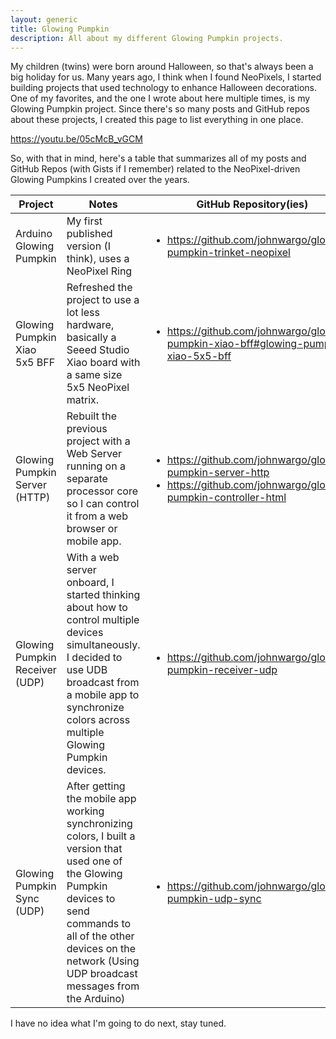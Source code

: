 ```yaml
---
layout: generic
title: Glowing Pumpkin
description: All about my different Glowing Pumpkin projects.
---
```


My children (twins) were born around Halloween, so that's always been a big holiday for us. Many years ago, I think when I found NeoPixels, I started building projects that used technology to enhance Halloween decorations. One of my favorites, and the one I wrote about here multiple times, is my Glowing Pumpkin project. Since there's so many posts and GitHub repos about these projects, I created this page to list everything in one place.

https://youtu.be/05cMcB_vGCM

So, with that in mind, here's a table that summarizes all of my posts and GitHub Repos (with Gists if I remember) related to the NeoPixel-driven Glowing Pumpkins I created over the years.

| Project | Notes | GitHub Repository(ies) | Post(s) |
| ------- | ----- | ---------------------- | ------- |
|Arduino Glowing Pumpkin | My first published version (I think), uses a NeoPixel Ring | <ul><li>https://github.com/johnwargo/glowing-pumpkin-trinket-neopixel</li></ul> | | 
| Glowing Pumpkin Xiao 5x5 BFF | Refreshed the project to use a lot less hardware, basically a Seeed Studio Xiao board with a same size 5x5 NeoPixel matrix. | <ul><li>https://github.com/johnwargo/glowing-pumpkin-xiao-bff#glowing-pumpkin-xiao-5x5-bff</li></ul> | [Glowing Pumpkin Project Refresh](/posts/2023/glowing-pumpkin-project-refresh/) |
| Glowing Pumpkin Server (HTTP) | Rebuilt the previous project with a Web Server running on a separate processor core so I can control it from a web browser or mobile app. | <ul><li>https://github.com/johnwargo/glowing-pumpkin-server-http</li><li> https://github.com/johnwargo/glowing-pumpkin-controller-html</li> | [Arduino ESP32 Web Server on a Processor Core](/posts/2023/arduino-esp32-web-server-on-a-processor-core/) |
| Glowing Pumpkin Receiver (UDP) | With a web server onboard, I started thinking about how to control multiple devices simultaneously. I decided to use UDB broadcast from a mobile app to synchronize colors across multiple Glowing Pumpkin devices. | <ul><li>https://github.com/johnwargo/glowing-pumpkin-receiver-udp</li></ul> | [Arduino UDP Broadcast Receiver](/posts/2023/arduino-udp-broadcast-receiver/) |
| Glowing Pumpkin Sync (UDP) | After getting the mobile app working synchronizing colors, I built a version that used one of the Glowing Pumpkin devices to send commands to all of the other devices on the network (Using UDP broadcast messages from the Arduino) | <ul><li>https://github.com/johnwargo/glowing-pumpkin-udp-sync</li></ul> | [Using UDP Broadcast to Synchronize Actions Across Arduino Devices](/posts/2023/arduino-udp-sender/) |

I have no idea what I'm going to do next, stay tuned. 